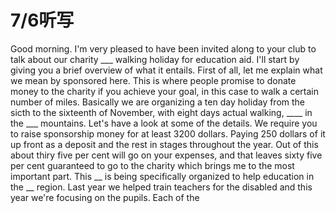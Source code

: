 # 7/6听写

Good morning. I'm very pleased to have been invited along to your club to talk about our charity ___ walking holiday for education aid. I'll start by giving you a brief overview of what it entails. First of all, let me explain what we mean by sponsored here. This is where people promise to donate money to the charity if you achieve your goal, in this case to walk a certain number of miles. Basically we are organizing a ten day holiday from the sicth to the sixteenth of November, with eight days actual walking, ____ in the ___ mountains. Let's have a look at some of the details. We require you to raise sponsorship money for at least 3200 dollars. Paying 250 dollars of it up front as a deposit and the rest in stages throughout the year. Out of this about thiry five per cent will go on your expenses, and that leaves sixty five per cent guaranteed to go to the charity which brings me to the most important part. This __ is being specifically organized to help education in the __ region. Last year we helped train teachers for the disabled and this year we're focusing on the pupils. Each of the